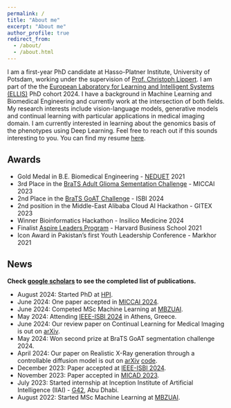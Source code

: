 ```yaml
---
permalink: /
title: "About me"
excerpt: "About me"
author_profile: true
redirect_from: 
  - /about/
  - /about.html
---
```


I am a first-year PhD candidate at Hasso-Platner Institute, University of Potsdam, working under the supervision of [Prof. Christoph Lippert](https://scholar.google.com/citations?user=RVl8TE0AAAAJ&hl=en). I am part of the the [European Laboratory for Learning and Intelligent Systems (ELLIS)](https://ellis.eu/) PhD cohort 2024. I have a background in Machine Learning and Biomedical Engineering and currently work at the intersection of both fields. My research interests include vision-language models, generative models and continual learning with particular applications in medical imaging domain. I am currently interested in learning about the genomics basis of the phenotypes using Deep Learning. Feel free to reach out if this sounds interesting to you. You can find my resume [here](https://aneesurhashmi.github.io/files/resume.pdf).


<!-- I am a Research Scientist and Manager at **[Google Zurich](https://research.google/people/FedericoTombari/)** (Switzerland), where I lead an applied research team in Computer Vision and Machine Learning across Mountain View, Zurich and Munich. I am also affiliated to the [Faculty of Computer Science](https://www.in.tum.de/startseite/) at **TU Munich** (Germany) as [lecturer](https://www.in.tum.de/campar/members/senior-research-scientists/federico-tombari/) (Privatdozent).  -->

<!-- An up-to-date list of publications is available at my [Google Scholar](https://scholar.google.de/citations?user=TFsE4BIAAAAJ&hl=en). My research activity has been mostly focused on different aspects of **3D computer vision**, such as 3D scene understanding, 3D object recognition, 3D reconstruction/modeling, SLAM. The fields of application of my research are mainly in **robotics, augmented reality, autonomous driving and healthcare**. I am currently particularly excited about unsupervised learning for visual data, Large Multimodal Models, neural radiance fields and scene graphs for scene understanding.  -->

## Awards

* Gold Medal in B.E. Biomedical Engineering - [NEDUET](https://www.neduet.edu.pk/) 2021
* 3rd Place in the [BraTS Adult Glioma Sementation Challenge](https://www.synapse.org/Synapse:syn51156910/wiki/627802) - MICCAI 2023
* 2nd Place in the [BraTS GoAT Challenge](https://www.synapse.org/Synapse:syn52939291/wiki/624518) - ISBI 2024
* 2nd position in the Middle-East Alibaba Cloud AI Hackathon - GITEX 2023
* Winner Bioinformatics Hackathon - Insilico Medicine 2024
* Finalist [Aspire Leaders Program](https://www.aspireleaders.org/) - Harvard Business School 2021
* Icon Award in Pakistan’s first Youth Leadership Conference - Markhor 2021

## News

**Check [google scholars](https://scholar.google.com/citations?user=qyAU-gEAAAAJ&hl=en) to see the completed list of publications.**

* August 2024: Started PhD at [HPI](https://hpi.de/).
* June 2024: One paper accepted in [MICCAI 2024](https://conferences.miccai.org/2024/en/).
* June 2024: Competed MSc Machine Learning at [MBZUAI](https://mbzuai.ac.ae/).
* May 2024: Attending [IEEE-ISBI 2024](https://biomedicalimaging.org/2024/) in Athens, Greece.
* June 2024: Our review paper on Continual Learning for Medical Imaging is out on [arXiv](https://arxiv.org/abs/2405.13482).
* May 2024: Won second prize at BraTS GoAT segmentation challenge 2024.
* April 2024: Our paper on Realistic X-Ray generation through a controllable diffusion model is out on [arXiv](https://arxiv.org/abs/2403.09240v1) [code](https://github.com/BioMedIA-MBZUAI/XReal).
* December 2023: Paper accepted at [IEEE-ISBI 2024](https://biomedicalimaging.org/2024/).
* November 2023: Paper accepted in [MICAD 2023](https://www.micad.org/).
* July 2023: Started internship at Inception Institute of Artificial Intelligence (IIAI) - [G42](https://www.g42.ai/), Abu Dhabi.
* August 2022: Started MSc Machine Learning at [MBZUAI](https://mbzuai.ac.ae/).


<!-- 
* Aug 2023: 6 papers accepted at ICCV 2023 in Paris
* Jul 2023: Our next [Zurich Computer Vision Meetup](https://www.meetup.com/computervisionzurich/events/294328111/) will be on July 13 at Meta Zurich on "Building a digital world" 
* Feb 2023: 5 papers accepted at CVPR 2023 in Vancouver
* Jul 2022: 5 papers accepted at ECCV 2022
* May 2022: I am Area Chair for 3DV 2022
* Mar 2022: 6 papers accepted at CVPR 2022
* Feb 2022: I am Area Chair for ECCV 2022
* Jan 2022: I am Assoc. Editor for IROS 2022. 
* Oct 2021: I was awarded a [Neurips](https://nips.cc/Conferences/2021/) '21 Oustanding Reviewer award.
* Sep 2021: I was awarded an [ICCV '21](http://iccv2021.thecvf.com/) Outstanding Reviewer award.
* Sep 2021: I am Associate Editor for [ICRA '22](https://www.icra2022.org/)
* Aug 2021: 3 papers accepted at [ICCV '21](http://iccv2021.thecvf.com/).
* Jul 2021: I am Area Chair for [3DV '21](https://3dv2021.surrey.ac.uk/)
* Jun 2021: I was awarded a [CVPR '21](https://cvpr2021.thecvf.com/) Outstanding Reviewer award.
* Apr 2021: 4 papers accepted at [CVPR '21](https://cvpr2021.thecvf.com/).
* Mar 2021: 5 papers accepted at ICRA '21.
* Feb 2021: Keynote Speaker at VISIGRAPP 2021.
* Jul 2020: 5 papers accepted at [ECCV '20](https://eccv2020.eu/), 3 of which orals (2% acceptance rate).
* Jun 2020: 3 papers accepted at IROS '20 (1 with RAL).
* Mar 2020: My [TEDx talk](https://www.youtube.com/watch?v=MQ0sdYjUpDU) on deep learning and 3D computer vision is available online.
* Feb 2020: 2 papers accepted at [CVPR '20](https://cvpr2020.thecvf.com/).
* Aug 2019: 5 papers accepted at [ICCV '19](https://iccv2019.thecvf.com/), 2 of which orals (4.3% acceptance rate). -->
